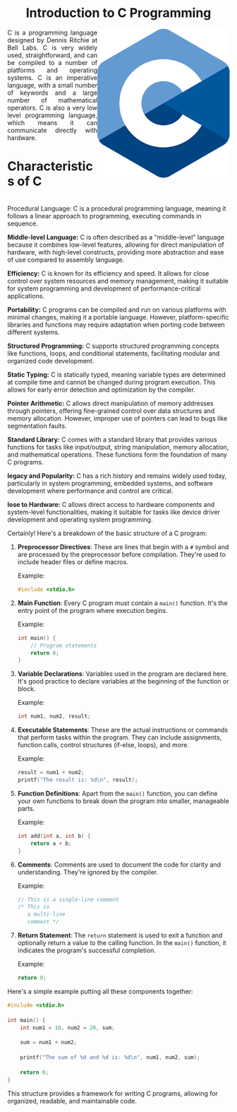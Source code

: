 <h1 align="center"> Introduction to C Programming</h1>

<p align="justify">
  <img src="C_Logo.png" alt="C Programming Language" width="300" align="right">
  C is a programming language designed by Dennis Ritchie at Bell Labs. C is very widely used, straightforward, and can be compiled to a number of platforms and operating systems. C is an imperative language, with a small number of keywords and a large number of mathematical operators. C is also a very low level programming language, which means it can communicate directly with hardware.
  <h1><b>Characteristics of C</b></h1><br>
  Procedural Language: C is a procedural programming language, meaning it follows a linear approach to programming, executing commands in sequence.
 
 <b>Middle-level Language:</b> C is often described as a "middle-level" language because it combines low-level features, allowing for direct manipulation of hardware, with high-level constructs, providing more abstraction and ease of use compared to assembly language.
 
 <b>Efficiency:</b> C is known for its efficiency and speed. It allows for close control over system resources and memory management, making it suitable for system programming and development of performance-critical applications.
 
 <b>Portability:</b> C programs can be compiled and run on various platforms with minimal changes, making it a portable language. However, platform-specific libraries and functions may require adaptation when porting code between different systems.
 
 <b>Structured Programming:</b> C supports structured programming concepts like functions, loops, and conditional statements, facilitating modular and organized code development.
 
 <b>Static Typing:</b> C is statically typed, meaning variable types are determined at compile time and cannot be changed during program execution. This allows for early error detection and optimization by the compiler.
 
 <b>Pointer Arithmetic:</b> C allows direct manipulation of memory addresses through pointers, offering fine-grained control over data structures and memory allocation. However, improper use of pointers can lead to bugs like segmentation faults.
 
 <b>Standard Library:</b> C comes with a standard library that provides various functions for tasks like input/output, string manipulation, memory allocation, and mathematical operations. These functions form the foundation of many C programs.
 
 
 <b>legacy and Popularity:</b> C has a rich history and remains widely used today, particularly in system programming, embedded systems, and software development where performance and control are critical.
 
 <b>lose to Hardware:</b> C allows direct access to hardware components and system-level functionalities, making it suitable for tasks like device driver development and operating system programming.
</p>
 
 Certainly! Here's a breakdown of the basic structure of a C program:

1. **Preprocessor Directives**: These are lines that begin with a `#` symbol and are processed by the preprocessor before compilation. They're used to include header files or define macros.

   Example:
   ```c
   #include <stdio.h>
   ```

2. **Main Function**: Every C program must contain a `main()` function. It's the entry point of the program where execution begins.

   Example:
   ```c
   int main() {
       // Program statements
       return 0;
   }
   ```

3. **Variable Declarations**: Variables used in the program are declared here. It's good practice to declare variables at the beginning of the function or block.

   Example:
   ```c
   int num1, num2, result;
   ```

4. **Executable Statements**: These are the actual instructions or commands that perform tasks within the program. They can include assignments, function calls, control structures (if-else, loops), and more.

   Example:
   ```c
   result = num1 + num2;
   printf("The result is: %d\n", result);
   ```

5. **Function Definitions**: Apart from the `main()` function, you can define your own functions to break down the program into smaller, manageable parts.

   Example:
   ```c
   int add(int a, int b) {
       return a + b;
   }
   ```

6. **Comments**: Comments are used to document the code for clarity and understanding. They're ignored by the compiler.

   Example:
   ```c
   // This is a single-line comment
   /* This is
      a multi-line
      comment */
   ```

7. **Return Statement**: The `return` statement is used to exit a function and optionally return a value to the calling function. In the `main()` function, it indicates the program's successful completion.

   Example:
   ```c
   return 0;
   ```

Here's a simple example putting all these components together:

```c
#include <stdio.h>

int main() {
    int num1 = 10, num2 = 20, sum;
    
    sum = num1 + num2;
    
    printf("The sum of %d and %d is: %d\n", num1, num2, sum);
    
    return 0;
}
```

This structure provides a framework for writing C programs, allowing for organized, readable, and maintainable code.